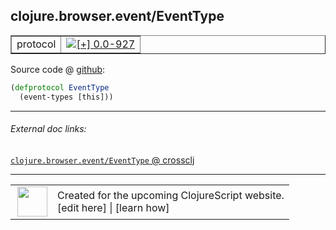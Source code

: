 ## clojure.browser.event/EventType



 <table border="1">
<tr>
<td>protocol</td>
<td><a href="https://github.com/cljsinfo/cljs-api-docs/tree/0.0-927"><img valign="middle" alt="[+] 0.0-927" title="Added in 0.0-927" src="https://img.shields.io/badge/+-0.0--927-lightgrey.svg"></a> </td>
</tr>
</table>









Source code @ [github](https://github.com/clojure/clojurescript/blob/r1934/src/cljs/clojure/browser/event.cljs#L17-L18):

```clj
(defprotocol EventType
  (event-types [this]))
```

<!--
Repo - tag - source tree - lines:

 <pre>
clojurescript @ r1934
└── src
    └── cljs
        └── clojure
            └── browser
                └── <ins>[event.cljs:17-18](https://github.com/clojure/clojurescript/blob/r1934/src/cljs/clojure/browser/event.cljs#L17-L18)</ins>
</pre>

-->

---



###### External doc links:

[`clojure.browser.event/EventType` @ crossclj](http://crossclj.info/fun/clojure.browser.event.cljs/EventType.html)<br>

---

 <table>
<tr><td>
<img valign="middle" align="right" width="48px" src="http://i.imgur.com/Hi20huC.png">
</td><td>
Created for the upcoming ClojureScript website.<br>
[edit here] | [learn how]
</td></tr></table>

[edit here]:https://github.com/cljsinfo/cljs-api-docs/blob/master/cljsdoc/clojure.browser.event_EventType.cljsdoc
[learn how]:https://github.com/cljsinfo/cljs-api-docs/wiki/cljsdoc-files

<!--

This information was too distracting to show to readers, but I'll leave it
commented here since it is helpful to:

- pretty-print the data used to generate this document
- and show how to retrieve that data



The API data for this symbol:

```clj
{:ns "clojure.browser.event",
 :name "EventType",
 :type "protocol",
 :full-name-encode "clojure.browser.event_EventType",
 :source {:code "(defprotocol EventType\n  (event-types [this]))",
          :title "Source code",
          :repo "clojurescript",
          :tag "r1934",
          :filename "src/cljs/clojure/browser/event.cljs",
          :lines [17 18]},
 :methods [{:name "event-types",
            :signature ["[this]"],
            :docstring nil}],
 :full-name "clojure.browser.event/EventType",
 :history [["+" "0.0-927"]]}

```

Retrieve the API data for this symbol:

```clj
;; from Clojure REPL
(require '[clojure.edn :as edn])
(-> (slurp "https://raw.githubusercontent.com/cljsinfo/cljs-api-docs/catalog/cljs-api.edn")
    (edn/read-string)
    (get-in [:symbols "clojure.browser.event/EventType"]))
```

-->
